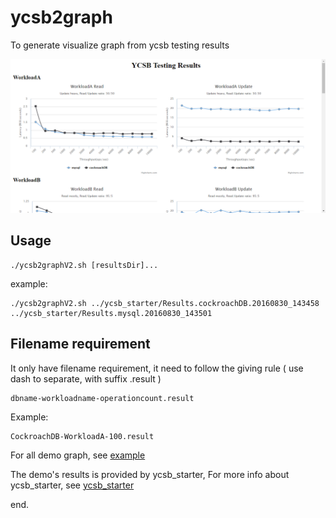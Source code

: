 # ycsb2graph

To generate visualize graph from ycsb testing results

![demo](example/demo.png)

## Usage

	./ycsb2graphV2.sh [resultsDir]...
	
example:

	./ycsb2graphV2.sh ../ycsb_starter/Results.cockroachDB.20160830_143458 ../ycsb_starter/Results.mysql.20160830_143501

	
## Filename requirement

It only have filename requirement, it need to follow the giving rule ( use dash to separate, with suffix .result )

	dbname-workloadname-operationcount.result

Example:

	CockroachDB-WorkloadA-100.result

For all demo graph, see  [example](example)

The demo's results is provided by ycsb_starter, For more info about ycsb_starter, see [ycsb_starter](https://github.com/chinglinwen/ycsb_starter)

end.
